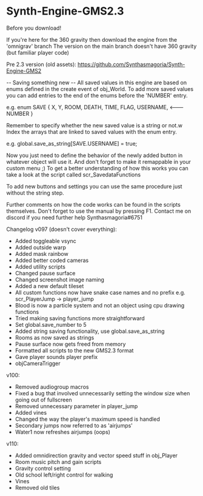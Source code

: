# Synth-Engine-GMS2.3
Before you download!

If you're here for the 360 gravity then download the engine from the 'omnigrav' branch
The version on the main branch doesn't have 360 gravity (but familiar player code)

Pre 2.3 version (old assets): https://github.com/Synthasmagoria/Synth-Engine-GMS2

 -- Saving something new --
All saved values in this engine are based on enums defined in the create event of obj_World.
To add more saved values you can add entries to the end of the enums before the 'NUMBER' entry.

e.g.
enum SAVE {
	X,
	Y,
	ROOM,
	DEATH,
	TIME,
	FLAG,
	USERNAME,	<---
	NUMBER
}

Remember to specify whether the new saved value is a string or not.w
Index the arrays that are linked to saved values with the enum entry.

e.g.
global.save_as_string[SAVE.USERNAME] = true;

Now you just need to define the behavior of the newly added button in
whatever object will use it. And don't forget to make it remappable in
your custom menu ;)
To get a better understanding of how this works you can take a look at the
script called scr_SavedataFunctions

To add new buttons and settings you can use the same procedure just without
the string step.

Further comments on how the code works can be found in the scripts themselves.
Don't forget to use the manual by pressing F1.
Contact me on discord if you need further help Synthasmagoria#6751


Changelog v097 (doesn't cover everything):
- Added toggleable vsync
- Added outside warp
- Added mask rainbow
- Added better coded cameras
- Added utility scripts
- Changed pause surface
- Changed screenshot image naming
- Added a new default tileset
- All custom functions now have snake case names and no prefix
	e.g. scr_PlayerJump -> player_jump
- Blood is now a particle system and not an object using cpu drawing functions
- Tried making saving functions more straightforward
- Set global.save_number to 5
- Added string saving functionality, use global.save_as_string
- Rooms as now saved as strings
- Pause surface now gets freed from memory
- Formatted all scripts to the new GMS2.3 format
- Gave player sounds player prefix
- objCameraTrigger

v100:
- Removed audiogroup macros
- Fixed a bug that involved unnecessarily setting the window size when going out of fullscreen
- Removed unnecessary parameter in player_jump
- Added vines
- Changed the way the player's maximum speed is handled
- Secondary jumps now referred to as 'airjumps'
- Water1 now refreshes airjumps (oops)

v110:
- Added omnidirection gravity and vector speed stuff in obj_Player
- Room music pitch and gain scripts
- Gravity control setting
- Old school left/right control for walking
- Vines
- Removed old tiles
